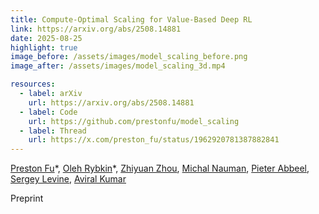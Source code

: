 ```yaml
---
title: Compute-Optimal Scaling for Value-Based Deep RL
link: https://arxiv.org/abs/2508.14881
date: 2025-08-25
highlight: true
image_before: /assets/images/model_scaling_before.png
image_after: /assets/images/model_scaling_3d.mp4

resources:
  - label: arXiv
    url: https://arxiv.org/abs/2508.14881
  - label: Code
    url: https://github.com/prestonfu/model_scaling
  - label: Thread
    url: https://x.com/preston_fu/status/1962920781387882841
---
```


[Preston Fu](https://www.prestonfu.com/)\*,
[Oleh Rybkin](https://olehrybkin.com/)\*,
[Zhiyuan Zhou](https://zhouzypaul.github.io/),
[Michal Nauman](https://scholar.google.com/citations?user=GnEVRtQAAAAJ&hl=en),
[Pieter Abbeel](https://people.eecs.berkeley.edu/~pabbeel/),
[Sergey Levine](https://people.eecs.berkeley.edu/~svlevine/),
[Aviral Kumar](https://aviralkumar2907.github.io/)

Preprint
